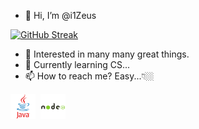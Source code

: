 - 👋 Hi, I’m @i1Zeus

[![GitHub Streak](http://github-readme-streak-stats.herokuapp.com?user=i1Zeus&theme=onedark&date_format=%5BY.%5Dn.j)](https://git.io/streak-stats)

- 👀 Interested in many many great things. 
- 🌱 Currently learning CS...
- 📫 How to reach me? Easy...👇🏼

<div>
  <img src="https://github.com/devicons/devicon/blob/master/icons/java/java-original-wordmark.svg" title="Java" alt="Java" width="40" height="40"/>&nbsp;
  <img src="https://github.com/devicons/devicon/blob/master/icons/nodejs/nodejs-original-wordmark.svg" title="NodeJS" alt="NodeJS" width="40" height="40"/>&nbsp;
</div>
